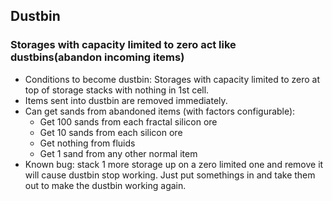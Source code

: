 ## Dustbin

### Storages with capacity limited to zero act like dustbins(abandon incoming items)

* Conditions to become dustbin: Storages with capacity limited to zero at top of storage stacks with nothing in 1st cell.
* Items sent into dustbin are removed immediately.
* Can get sands from abandoned items (with factors configurable):
    * Get 100 sands from each fractal silicon ore
    * Get 10 sands from each silicon ore
    * Get nothing from fluids
    * Get 1 sand from any other normal item
* Known bug: stack 1 more storage up on a zero limited one and remove it will cause dustbin stop working. Just put somethings in and take them out to make the dustbin working again.